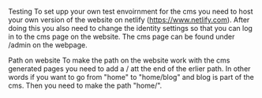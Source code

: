 Testing
To set upp your own test envoirnment for the cms you need to host your own version of the website on netlify (https://www.netlify.com). After doing this you also need to change the identity settings so that you can log in to the cms page on the website. The cms page can be found under /admin on the webpage.

Path on website
To make the path on the website work with the cms generated pages you need to add a / att the end of the erlier path. In other words if you want to go from "home" to "home/blog" and blog is part of the cms. Then you need to make the path "home/".

